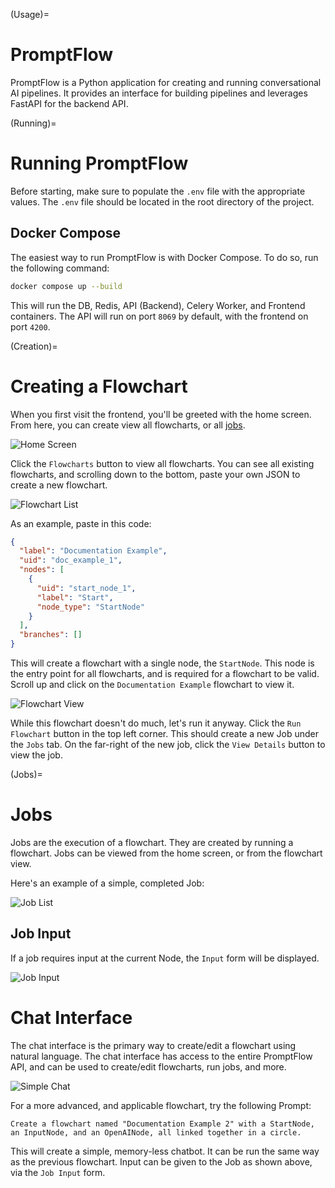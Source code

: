 (Usage)=
# PromptFlow

PromptFlow is a Python application for creating and running conversational AI pipelines. It provides an interface for building pipelines and leverages FastAPI for the backend API.

(Running)=
# Running PromptFlow

Before starting, make sure to populate the `.env` file with the appropriate values. The `.env` file should be located in the root directory of the project.

## Docker Compose

The easiest way to run PromptFlow is with Docker Compose. To do so, run the following command:

```bash
docker compose up --build
```

This will run the DB, Redis, API (Backend), Celery Worker, and Frontend containers. The API will run on port `8069` by default, with the frontend
on port `4200`.

(Creation)=
# Creating a Flowchart

When you first visit the frontend, you'll be greeted with the home screen. From here, you can create view all flowcharts, or all [jobs](Jobs).

![Home Screen](../screenshots/docs/homepage.png)

Click the `Flowcharts` button  to view all flowcharts. You can see all existing flowcharts, and scrolling down to the bottom, paste your own JSON to create a new flowchart.

![Flowchart List](../screenshots/docs/flowchartlist.png)

As an example, paste in this code:

```json
{
  "label": "Documentation Example",
  "uid": "doc_example_1",
  "nodes": [
    {
      "uid": "start_node_1",
      "label": "Start",
      "node_type": "StartNode"
    }
  ],
  "branches": []
}
```

This will create a flowchart with a single node, the `StartNode`. This node is the entry point for all flowcharts, and is required for a flowchart to be valid.
Scroll up and click on the `Documentation Example` flowchart to view it.

![Flowchart View](../screenshots/docs/flowchartview.png)

While this flowchart doesn't do much, let's run it anyway. Click the `Run Flowchart` button in the top left corner. This should create a new Job under the `Jobs` tab. On the far-right of the new job, click the `View Details` button to view the job.


(Jobs)=
# Jobs

Jobs are the execution of a flowchart. They are created by running a flowchart. Jobs can be viewed from the home screen, or from the flowchart view.

Here's an example of a simple, completed Job:

![Job List](../screenshots/docs/jobview.png)

## Job Input

If a job requires input at the current Node, the `Input` form will be displayed.

![Job Input](../screenshots/docs/jobinput.png)


# Chat Interface

The chat interface is the primary way to create/edit a flowchart using natural language. The chat interface has access to the entire PromptFlow API, and can be used to create/edit flowcharts, run jobs, and more.

![Simple Chat](../screenshots/docs/chatsimple.png)

For a more advanced, and applicable flowchart, try the following Prompt:

```text
Create a flowchart named "Documentation Example 2" with a StartNode, an InputNode, and an OpenAINode, all linked together in a circle.
```

This will create a simple, memory-less chatbot. It can be run the same way as the previous flowchart. Input can be given to the Job as shown above, via the `Job Input` form.
